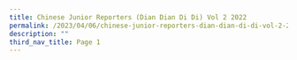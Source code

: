 ```yaml
---
title: Chinese Junior Reporters (Dian Dian Di Di) Vol 2 2022
permalink: /2023/04/06/chinese-junior-reporters-dian-dian-di-di-vol-2-2022/
description: ""
third_nav_title: Page 1
---
```

